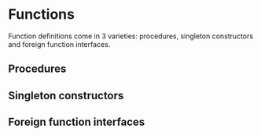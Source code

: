 # Functions

Function definitions come in 3 varieties: procedures, singleton constructors and foreign function interfaces.

## Procedures

## Singleton constructors

## Foreign function interfaces
